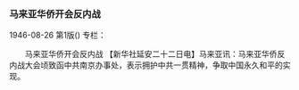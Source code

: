 ### 马来亚华侨开会反内战

1946-08-26
第1版()
专栏：

　　马来亚华侨开会反内战
    【新华社延安二十二日电】马来亚讯：马来亚华侨反内战大会顷致函中共南京办事处，表示拥护中共一贯精神，争取中国永久和平的实现。
